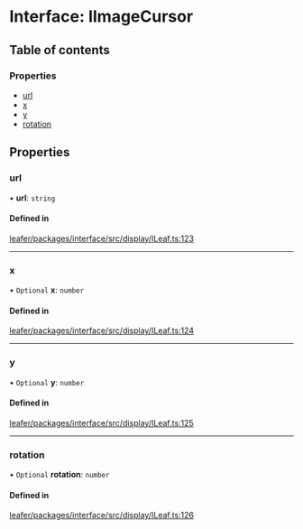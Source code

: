 # Interface: IImageCursor

## Table of contents

### Properties

- [url](IImageCursor.md#url)
- [x](IImageCursor.md#x)
- [y](IImageCursor.md#y)
- [rotation](IImageCursor.md#rotation)

## Properties

### url

• **url**: `string`

#### Defined in

[leafer/packages/interface/src/display/ILeaf.ts:123](https://github.com/leaferjs/leafer/blob/8d161c2/packages/interface/src/display/ILeaf.ts#L123)

___

### x

• `Optional` **x**: `number`

#### Defined in

[leafer/packages/interface/src/display/ILeaf.ts:124](https://github.com/leaferjs/leafer/blob/8d161c2/packages/interface/src/display/ILeaf.ts#L124)

___

### y

• `Optional` **y**: `number`

#### Defined in

[leafer/packages/interface/src/display/ILeaf.ts:125](https://github.com/leaferjs/leafer/blob/8d161c2/packages/interface/src/display/ILeaf.ts#L125)

___

### rotation

• `Optional` **rotation**: `number`

#### Defined in

[leafer/packages/interface/src/display/ILeaf.ts:126](https://github.com/leaferjs/leafer/blob/8d161c2/packages/interface/src/display/ILeaf.ts#L126)
